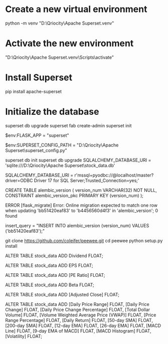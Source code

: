 # Create a new virtual environment
python -m venv "D:\Qriocity\Apache Superset\.venv"

# Activate the new environment
"D:\Qriocity\Apache Superset\.venv\Scripts\activate"

# Install Superset
pip install apache-superset

# Initialize the database
superset db upgrade
superset fab create-admin
superset init

$env:FLASK_APP = "superset"

$env:SUPERSET_CONFIG_PATH = "D:\Qriocity\Apache Superset\superset_config.py"


superset db init
superset db upgrade
SQLALCHEMY_DATABASE_URI = 'sqlite:///D:\\Qriocity\\Apache Superset\\stock_data.db'

SQLALCHEMY_DATABASE_URI = r'mssql+pyodbc://@localhost/master?driver=ODBC Driver 17 for SQL Server;Trusted_Connection=yes;'



CREATE TABLE alembic_version (
    version_num VARCHAR(32) NOT NULL,
    CONSTRAINT alembic_version_pkc PRIMARY KEY (version_num)
);


ERROR [flask_migrate] Error: Online migration expected to match one row when updating 'bb51420eaf83' to 'b4456560d4f3' in 'alembic_version'; 0 found

insert_query = "INSERT INTO alembic_version (version_num) VALUES ('bb51420eaf83');"


git clone https://github.com/coleifer/peewee.git
cd peewee
python setup.py install

ALTER TABLE stock_data
ADD Dividend FLOAT;

ALTER TABLE stock_data
ADD EPS FLOAT;

ALTER TABLE stock_data
ADD [PE Ratio] FLOAT;

ALTER TABLE stock_data
ADD Beta FLOAT;

ALTER TABLE stock_data
ADD [Adjusted Close] FLOAT;

ALTER TABLE stock_data
ADD [Daily Price Range] FLOAT,
    [Daily Price Change] FLOAT,
    [Daily Price Change Percentage] FLOAT,
    [Total Dollar Volume] FLOAT,
    [Volume Weighted Average Price (VWAP)] FLOAT,
    [Price Range Percentage] FLOAT,
    [Daily Return] FLOAT,
    [50-day SMA] FLOAT,
    [200-day SMA] FLOAT,
    [12-day EMA] FLOAT,
    [26-day EMA] FLOAT,
    [MACD Line] FLOAT,
    [9-day EMA of MACD] FLOAT,
    [MACD Histogram] FLOAT,
    [Volatility] FLOAT;

